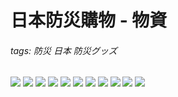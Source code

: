 # 日本防災購物 - 物資

###### tags: 防災 日本 防災グッズ

![](https://g0v.hackmd.io/_uploads/Bkxdm2Afge.jpg)
![](https://g0v.hackmd.io/_uploads/HJ-fdQ2Rzex.jpg)
![](https://g0v.hackmd.io/_uploads/Sylb_mn0zll.jpg)
![](https://g0v.hackmd.io/_uploads/Sk4_XnCfee.jpg)
![](https://g0v.hackmd.io/_uploads/ByXQumhRzxe.jpg)
![](https://g0v.hackmd.io/_uploads/S1Qdm3Czxl.jpg)
![](https://g0v.hackmd.io/_uploads/SkMmu73AMeg.jpg)
![](https://g0v.hackmd.io/_uploads/Sy7zd73Afgl.jpg)
![](https://g0v.hackmd.io/_uploads/rkeG_Q20Mxg.jpg)
![](https://g0v.hackmd.io/_uploads/ByMzdX2Azle.jpg)
![](https://g0v.hackmd.io/_uploads/r1xQO730Gxl.jpg)

